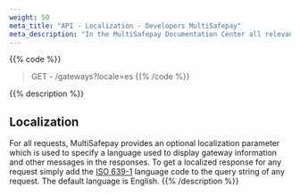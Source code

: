 ```yaml
---
weight: 50
meta_title: "API - Localization - Developers MultiSafepay"
meta_description: "In the MultiSafepay Documentation Center all relevant information regarding our Plugins and API. As well as Support pages for Payment Method, Tools and General Questions. You can also find the contact details of our Support Team and Integration Team."
---
```


{{% code %}}
> GET - /gateways?locale=es
{{% /code %}}

{{% description %}}
## Localization

For all requests, MultiSafepay provides an optional localization parameter which is used to specify a language used to display gateway information and other messages in the responses. To get a localized response for any request simply add the [ISO 639-1](https://www.iso.org/iso-639-language-codes.html) language code to the query string of any request. The default language is English.
{{% /description %}}